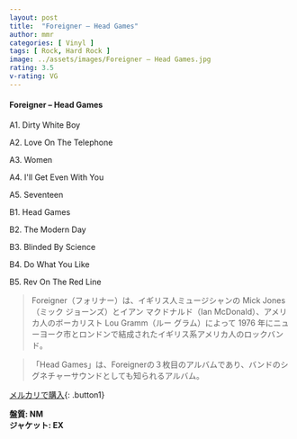 ```yaml
---
layout: post
title:  "Foreigner – Head Games"
author: mmr
categories: [ Vinyl ]
tags: [ Rock, Hard Rock ]
image: ../assets/images/Foreigner – Head Games.jpg
rating: 3.5
v-rating: VG
---
```


#### Foreigner – Head Games

A1. Dirty White Boy

A2. Love On The Telephone

A3. Women

A4. I'll Get Even With You

A5. Seventeen

B1. Head Games

B2. The Modern Day

B3. Blinded By Science

B4. Do What You Like

B5. Rev On The Red Line

> Foreigner（フォリナー）は、イギリス人ミュージシャンの Mick Jones（ミック ジョーンズ）とイアン マクドナルド（Ian McDonald）、アメリカ人のボーカリスト Lou Gramm（ルー グラム）によって 1976 年にニューヨーク市とロンドンで結成されたイギリス系アメリカ人のロックバンド。

> 「Head Games」は、Foreignerの３枚目のアルバムであり、バンドのシグネチャーサウンドとしても知られるアルバム。


[メルカリで購入](https://jp.mercari.com/item/m43110681533){: .button1}

<div class="mt-4 mb-4 d-flex align-items-center">
<strong class="mr-1">盤質: NM</strong>
</div>
<div class="mt-4 mb-4 d-flex align-items-center">
<strong class="mr-1">ジャケット: EX</strong>
</div>
